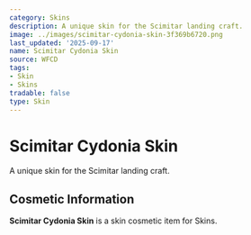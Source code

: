 ```yaml
---
category: Skins
description: A unique skin for the Scimitar landing craft.
image: ../images/scimitar-cydonia-skin-3f369b6720.png
last_updated: '2025-09-17'
name: Scimitar Cydonia Skin
source: WFCD
tags:
- Skin
- Skins
tradable: false
type: Skin
---
```


# Scimitar Cydonia Skin

A unique skin for the Scimitar landing craft.

## Cosmetic Information

**Scimitar Cydonia Skin** is a skin cosmetic item for Skins.

